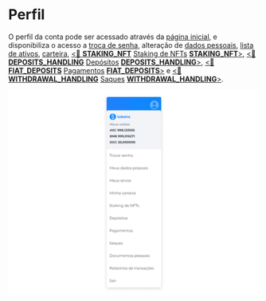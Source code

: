 # Perfil
O perfil da conta pode ser acessado através da [página inicial](../homepage/homepage_introduction.md), e disponibiliza o  acesso a [troca de senha](../profile/profile_changepassword.md), alteração de [dados pessoais](../profile/profile_mypersonaldata.md), [lista de ativos](../profile/profile_myassets.md), [carteira](../profile/profile_mywallet.md), [<feature><🔐 **STAKING_NFT**</feature>](../about/licenses.md) [Staking de NFTs](../nfts/nfts_staking.md) [<feature>**STAKING_NFT**></feature>](../about/licenses.md), [<feature><🔐 **DEPOSITS_HANDLING**</feature>](../about/licenses.md) [Depósitos](../profile/profile_deposits.md) [<feature>**DEPOSITS_HANDLING**></feature>](../about/licenses.md), [<feature><🔐 **FIAT_DEPOSITS**</feature>](../about/licenses.md) [Pagamentos](../profile/profile_payments.md) [<feature>**FIAT_DEPOSITS**></feature>](../about/licenses.md) e [<feature><🔐 **WITHDRAWAL_HANDLING**</feature>](../about/licenses.md) [Saques](../profile/profile_withdrawals.md) [<feature>**WITHDRAWAL_HANDLING**></feature>](../about/licenses.md).

![image](../img/profile/profile_menu.png)